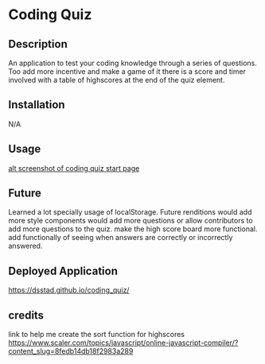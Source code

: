 # Coding Quiz

## Description

An application to test your coding knowledge through a series of questions. Too add more incentive and make a game of it there is a score and timer involved with a table of highscores at the end of the quiz element. 

## Installation 

N/A

## Usage

[alt screenshot of coding quiz start page](Assets/images/screenshot.jpg)

## Future
Learned a lot specially usage of localStorage. 
Future renditions would add more style components 
would add more questions or allow contributors to add more questions to the quiz. 
make the high score board more functional. 
add functionally of seeing when answers are correctly or incorrectly answered. 

## Deployed Application

https://dsstad.github.io/coding_quiz/

## credits 
link to help me create the sort function for highscores
https://www.scaler.com/topics/javascript/online-javascript-compiler/?content_slug=8fedb14db18f2983a289